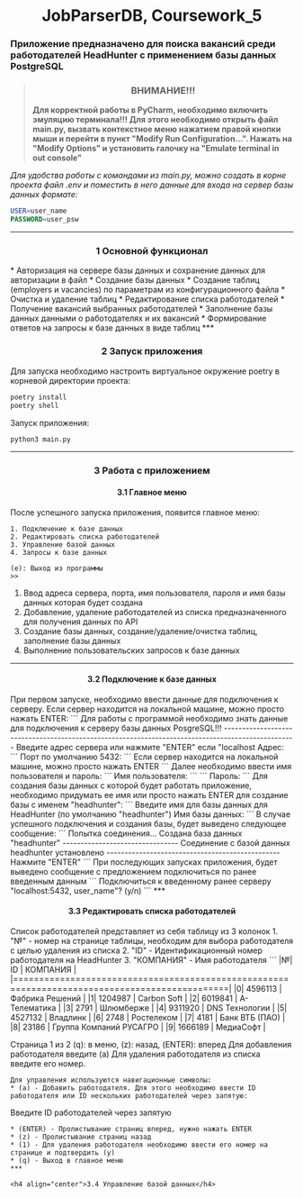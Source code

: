 <h1 align="center">JobParserDB, Coursework_5</h1>
<h3>Приложение предназначено для поиска вакансий среди работодателей HeadHunter с применением базы данных PostgreSQL</h3>

><h3 align="center">ВНИМАНИЕ!!!</h3>
>
>**Для корректной работы в PyCharm, необходимо включить эмуляцию терминала!!! Для этого необходимо открыть файл 
main.py, вызвать контекстное меню нажатием правой кнопки мыши и перейти в пункт "Modify Run Configuration...". Нажать на 
"Modify Options" и установить галочку на "Emulate terminal in out console"**
>
*Для удобства работы с командами из main.py, можно создать в корне проекта файл .env и поместить в него данные для входа 
на сервер базы данных формате:*
```SQL
USER=user_name
PASSWORD=user_psw
```
***

<h3 align="center">1 Основной функционал</h3>
* Авторизация на сервере базы данных и сохранение данных для авторизации в файл
* Создание базы данных
* Создание таблиц (employers и vacancies) по параметрам из конфигурационного файла
* Очистка и удаление таблиц
* Редактирование списка работодателей
* Получение вакансий выбранных работодателей
* Заполнение базы данных данными о работодателях и их вакансий
* Формирование ответов на запросы к базе данных в виде таблиц
***

<h3 align="center">2 Запуск приложения</h3>

Для запуска необходимо настроить виртуальное окружение poetry в корневой директории проекта:
```bash
poetry install
poetry shell
```

Запуск приложения:
```bash
python3 main.py
```
***

<h3 align="center">3 Работа с приложением</h3>
<h4 align="center">3.1 Главное меню</h4>

После успешного запуска приложения, появится главное меню:
```
1. Подключение к базе данных
2. Редактировать списка работодателей
3. Управление базой данных
4. Запросы к базе данных

(e): Выход из программы
>> 

```
1. Ввод адреса сервера, порта, имя пользователя, пароля и имя базы данных которая будет создана
2. Добавление, удаление работодателей из списка предназначенного для получения данных по API
3. Создание базы данных, создание/удаление/очистка таблиц, заполнение базы данных
4. Выполнение пользовательских запросов к базе данных
***

<h4 align="center">3.2 Подключение к базе данных</h4>
При первом запуске, необходимо ввести данные для подключения к серверу. 
Если сервер находится на локальной машине, можно просто нажать ENTER:
```
Для работы с программой необходимо знать данные для подключения к серверу базы данных PosgreSQL!!!
--------------------------------------------------------------------------------------------------
Введите адрес сервера или нажмите "ENTER" если "localhost
Адрес: 
```
Порт по умолчанию 5432:
```
Если сервер находится на локальной машине, можно просто нажать ENTER
```
Далее необходимо ввести имя пользователя и пароль:
```
Имя пользователя:
```
```
Пароль:
```
Для создания базы данных с которой будет работать приложение, необходимо придумать ее имя или просто нажать ENTER
для создание базы с именем "headhunter":
```
Введите имя для базы данных для HeadHunter (по умолчанию "headhunter")
Имя базы данных:  
```
В случае успешного подключения и создания базы, будет выведено следующее сообщение:
```
Попытка соединения...
Создана база данных "headhunter"
--------------------------------
Соединение с базой данных headhunter установлено
------------------------------------------------
Нажмите "ENTER"
```
При последующих запусках приложения, будет выведено сообщение с предложением подключиться по ранее введенным данным
```
Подключиться к введенному ранее серверу "localhost:5432, user_name"? (y/n)
```
***

<h4 align="center">3.3 Редактировать списка работодателей</h4>
Список работодателей представляет из себя таблицу из 3 колонок
1. "№" - номер на странице таблицы, необходим для выбора работодателя с целью удаления из списка
2. "ID" - Идентификационный номер работодателя на HeadHunter
3. "КОМПАНИЯ" - Имя работодателя
```
|№|   ID    |                                  КОМПАНИЯ                                         |
|===============================================================================================|
|0| 4596113  | Фабрика Решений                                                                  |
|1| 1204987  | Carbon Soft                                                                      |
|2| 6019841  | А-Телематика                                                                     |
|3| 2791     | Шлюмберже                                                                        |
|4| 9311920  | DNS Технологии                                                                   |
|5| 4527132  | Владлинк                                                                         |
|6| 2748     | Ростелеком                                                                       |
|7| 4181     | Банк ВТБ (ПАО)                                                                   |
|8| 23186    | Группа Компаний РУСАГРО                                                          |
|9| 1666189  | МедиаСофт                                                                        |

Страница 1 из 2
(q): в меню, (z): назад, (ENTER): вперед
Для добавления работодателя введите (a)
Для удаления работодателя из списка введите его номер.
>> 
```
Для управления используются навигационные символы:
* (a) - Добавить работодателя. Для этого необходимо ввести ID работодателя или ID нескольких работодателей через запятую:
```
Введите ID работодателей через запятую
>>
```
* (ENTER) - Пролистывание страниц вперед, нужно нажать ENTER
* (z) - Пролистывание страниц назад
* (1) - Для удаления работодателя необходимо ввести его номер на странице и подтвердить (y)
* (q) - Выход в главное меню
***

<h4 align="center">3.4 Управление базой данных</h4>
